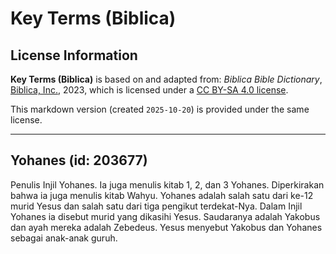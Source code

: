 # Key Terms (Biblica)

## License Information

**Key Terms (Biblica)** is based on and adapted from: _Biblica Bible Dictionary_, [Biblica, Inc.](https://www.biblica.com/), 2023, which is licensed under a [CC BY-SA 4.0 license](https://creativecommons.org/licenses/by-sa/4.0/legalcode.en).

This markdown version (created `2025-10-20`) is provided under the same license.



--------------------------------

## Yohanes (id: 203677)

Penulis Injil Yohanes. Ia juga menulis kitab 1, 2, dan 3 Yohanes. Diperkirakan bahwa ia juga menulis kitab Wahyu. Yohanes adalah salah satu dari ke\-12 murid Yesus dan salah satu dari tiga pengikut terdekat\-Nya. Dalam Injil Yohanes ia disebut murid yang dikasihi Yesus. Saudaranya adalah Yakobus dan ayah mereka adalah Zebedeus. Yesus menyebut Yakobus dan Yohanes sebagai anak\-anak guruh.


